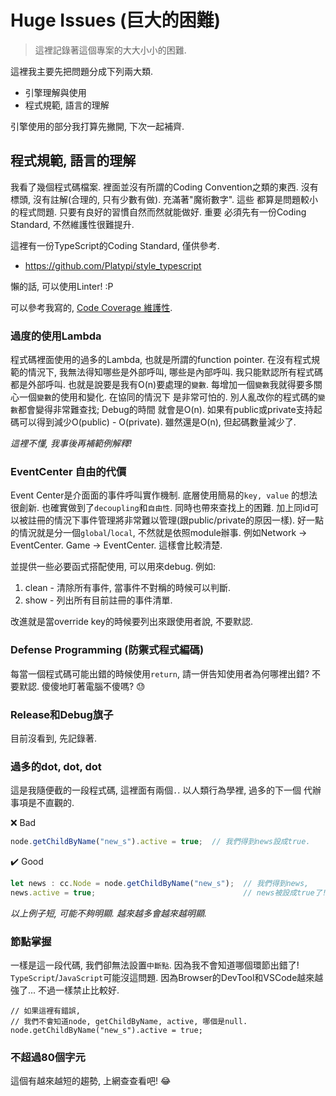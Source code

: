 # Huge Issues (巨大的困難)
> 這裡記錄著這個專案的大大小小的困難.

這裡我主要先把問題分成下列兩大類.

  * 引擎理解與使用
  * 程式規範, 語言的理解

引擎使用的部分我打算先撇開, 下次一起補齊.

## 程式規範, 語言的理解

我看了幾個程式碼檔案. 裡面並沒有所謂的Coding Convention之類的東西.
沒有標頭, 沒有註解(合理的, 只有少數有做). 充滿著"魔術數字". 這些
都算是問題較小的程式問題. 只要有良好的習慣自然而然就能做好. 重要
必須先有一份Coding Standard, 不然維護性很難提升.

這裡有一份TypeScript的Coding Standard, 僅供參考.

* https://github.com/Platypi/style_typescript

懶的話, 可以使用Linter! :P

可以參考我寫的, [Code Coverage 維護性](./code_coverage.md).

### 過度的使用Lambda

程式碼裡面使用的過多的Lambda, 也就是所謂的function pointer.
在沒有程式規範的情況下, 我無法得知哪些是外部呼叫, 哪些是內部呼叫.
我只能默認所有程式碼都是外部呼叫. 也就是說要是我有O(n)要處理的`變數`.
每增加一個`變數`我就得要多關心一個`變數`的使用和變化. 在協同的情況下
是非常可怕的. 別人亂改你的程式碼的`變數`都會變得非常難查找; Debug的時間
就會是O(n). 如果有public或private支持起碼可以得到減少O(public) - O(private).
雖然還是O(n), 但起碼數量減少了.

*這裡不懂, 我事後再補範例解釋!*

### EventCenter 自由的代價

Event Center是介面面的事件呼叫實作機制. 底層使用簡易的`key, value`
的想法很創新. 也確實做到了`decoupling`和`自由性`. 同時也帶來查找上的困難.
加上同id可以被註冊的情況下事件管理將非常難以管理(跟public/private的原因一樣).
好一點的情況就是分一個`global`/`local`, 不然就是依照module辦事.
例如Network -> EventCenter. Game -> EventCenter. 這樣會比較清楚.

並提供一些必要函式搭配使用, 可以用來debug. 例如:

1. clean - 清除所有事件, 當事件不對稱的時候可以判斷.
2. show - 列出所有目前註冊的事件清單.

改進就是當override key的時候要列出來跟使用者說, 不要默認.

### Defense Programming (防禦式程式編碼)

每當一個程式碼可能出錯的時候使用`return`, 請一併告知使用者為何哪裡出錯?
不要默認. 傻傻地盯著電腦不傻嗎? :sweat:

### Release和Debug旗子

目前沒看到, 先記錄著.

### 過多的dot, dot, dot

這是我隨便截的一段程式碼, 這裡面有兩個`.`. 以人類行為學裡, 過多的下一個
代辦事項是不直觀的.

:x: Bad

```ts
node.getChildByName("new_s").active = true;  // 我們得到news設成true.
```

:heavy_check_mark: Good

```ts
let news : cc.Node = node.getChildByName("new_s");  // 我們得到news,
news.active = true;                                 // news被設成true了!
```

*以上例子短, 可能不夠明顯. 越來越多會越來越明顯.*

### 節點掌握

一樣是這一段代碼, 我們卻無法設置`中斷點`. 因為我不會知道哪個環節出錯了!
`TypeScript`/`JavaScript`可能沒這問題. 因為Browser的DevTool和VSCode越來越
強了... 不過一樣禁止比較好.

```
// 如果這裡有錯誤, 
// 我們不會知道node, getChildByName, active, 哪個是null.
node.getChildByName("new_s").active = true;
```

### 不超過80個字元

這個有越來越短的趨勢, 上網查查看吧! :joy:
